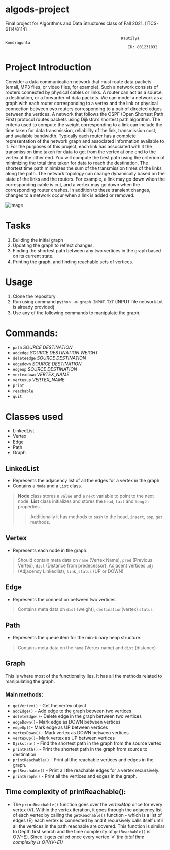 # algods-project
Final project for Algorithms and Data Structures class of Fall 2021. [ITCS-6114/8114]
 
                                                       Kautilya Kondragunta
                                                          ID: 801231832

# Project Introduction
 Consider a data communication network that must route data packets (email, MP3 files, or video
 files, for example). Such a network consists of routers connected by physical cables or links. A
 router can act as a source, a destination, or a forwarder of data packets. We can model a network
 as a graph with each router corresponding to a vertex and the link or physical connection between
 two routers corresponding to a pair of directed edges between the vertices.
 A network that follows the OSPF (Open Shortest Path First) protocol routes packets using
 Dijkstra’s shortest path algorithm. The criteria used to compute the weight corresponding to a
 link can include the time taken for data transmission, reliability of the link, transmission cost, and
 available bandwidth. Typically each router has a complete representation of the network graph
 and associated information available to it.
 For the purposes of this project, each link has associated with it the transmission time taken
 for data to get from the vertex at one end to the vertex at the other end. You will compute the
 best path using the criterion of minimizing the total time taken for data to reach the destination.
 The shortest time path minimizes the sum of the transmission times of the links along the path.
 The network topology can change dynamically based on the state of the links and the routers.
 For example, a link may go down when the corresponding cable is cut, and a vertex may go down
 when the corresponding router crashes. In addition to these transient changes, changes to a network
 occur when a link is added or removed.
 
 ![image](https://user-images.githubusercontent.com/28112225/143088930-374e756d-a4ff-4865-b818-557117daf7bf.png)


# Tasks
1. Building the initial graph
2. Updating the graph to reflect changes.
3. Finding the shortest path between any two vertices in the graph based on its current state.
4. Printing the graph, and finding reachable sets of vertices.



# Usage
1. Clone the repository 
2. Run using command ```python -m graph INPUT.TXT``` (INPUT file network.txt is already provided)
3. Use any of the following commands to manipulate the graph.

# Commands:
- `path` _SOURCE_ _DESTINATION_ 
- `addedge` _SOURCE_ _DESTINATION_ _WEIGHT_
- `deleteedge` _SOURCE_ _DESTINATION_  
- `edgedown` _SOURCE_ _DESTINATION_
- `edgeup` _SOURCE_ _DESTINATION_  
- `vertexdown` _VERTEX_NAME_ 
- `vertexup` _VERTEX_NAME_ 
- `print` 
- `reachable`
- `quit`


# Classes used
 - LinkedList
 - Vertex
 - Edge
 - Path  
 - Graph



## LinkedList
 - Represents the adjacency list of all the edges for a vertex in the graph.
 - Contains a `Node` and a `List` class.
 > **Node** class  stores a `value` and a `next` variable to point to the next node.
 > **List** class initializes and stores the `head`, `tail` and `length` properties.
 >> Additionally it has methods to `push` to the head, `insert`, `pop`, `get` methods.

## Vertex
- Represents each node in the graph.
> Should contain meta data on `name` (Vertex Name), `pred` (Previous Vertex), `dist` (Distance from predecessor), Adjacent vertices `adj` (Adjacency Linkedlist), `link_status` (UP or DOWN)
 
## Edge
- Represents the connection between two vertices.
> Contains meta data on `dist` (weight), `destination`(vertex) `status` 

## Path
- Represents the queue item for the min-binary heap structure.
> Contains meta data on the `name` (Vertex name) and `dist` (distance)

## Graph
This is where most of the functionality lies. It has all the methods related to manipulating the graph.
### Main methods:
- `getVertex()` - Get the vertex object
- `addEdge()` - Add edge to the graph between two vertices
- `deleteEdge()`-  Delete edge in the graph between two vertices
- `edgeDown()`- Mark edge as DOWN between vertices
- `edgeUp()`- Mark edge as UP between vertices
- `vertexDown()` - Mark vertex as DOWN between vertices
- `vertexUp()`- Mark vertex as UP between vertices
- `Djikstra()` - Find the shortest path in the graph from the source vertex
- `printPath()` - Print the shortest path in the graph from source to destination
- `printReachable()` - Print all the reachable vertices and edges in the graph.
- `getReachable()` - Print all the reachable edges for a vertex recursively.
- `printGraph()` - Print all the vertices and edges in the graph.


## Time complexity of printReachable():

- The `printReachable()` function goes over the *vertexMap* once for every vertex  (V). Within the vertex iteration, it goes through the adjacency list of each vertex by calling the `getReachable()` function - which is a list of edges (E) each vertex is connected by and it recursively calls itself until all the vertices in the path reachable are covered. This function is similar to Depth first search and the time complexity of `getReachable()` is O(V+E). Since it gets called once every vertex 'v' _the total time complexity is O(V(V+E))_



